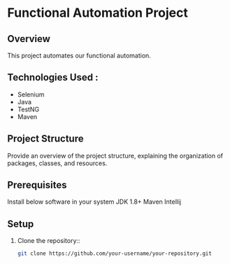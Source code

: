 # Functional Automation Project

## Overview

This project automates our functional automation.

## Technologies Used :

- Selenium
- Java
- TestNG
- Maven

## Project Structure

Provide an overview of the project structure, explaining the organization of packages, classes, and resources.

## Prerequisites 
Install below software in your system
JDK 1.8+
Maven
Intellij

## Setup

1. Clone the repository::
   ```bash
   git clone https://github.com/your-username/your-repository.git
